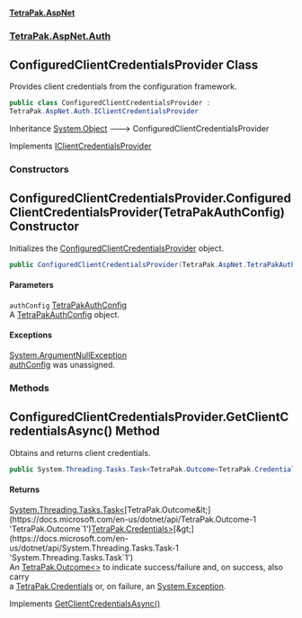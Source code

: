 #### [TetraPak.AspNet](index.md 'index')
### [TetraPak.AspNet.Auth](TetraPak_AspNet_Auth.md 'TetraPak.AspNet.Auth')
## ConfiguredClientCredentialsProvider Class
Provides client credentials from the configuration framework.  
```csharp
public class ConfiguredClientCredentialsProvider :
TetraPak.AspNet.Auth.IClientCredentialsProvider
```

Inheritance [System.Object](https://docs.microsoft.com/en-us/dotnet/api/System.Object 'System.Object') &#129106; ConfiguredClientCredentialsProvider  

Implements [IClientCredentialsProvider](TetraPak_AspNet_Auth_IClientCredentialsProvider.md 'TetraPak.AspNet.Auth.IClientCredentialsProvider')  
### Constructors
<a name='TetraPak_AspNet_Auth_ConfiguredClientCredentialsProvider_ConfiguredClientCredentialsProvider(TetraPak_AspNet_TetraPakAuthConfig)'></a>
## ConfiguredClientCredentialsProvider.ConfiguredClientCredentialsProvider(TetraPakAuthConfig) Constructor
Initializes the [ConfiguredClientCredentialsProvider](TetraPak_AspNet_Auth_ConfiguredClientCredentialsProvider.md 'TetraPak.AspNet.Auth.ConfiguredClientCredentialsProvider') object.  
```csharp
public ConfiguredClientCredentialsProvider(TetraPak.AspNet.TetraPakAuthConfig authConfig);
```
#### Parameters
<a name='TetraPak_AspNet_Auth_ConfiguredClientCredentialsProvider_ConfiguredClientCredentialsProvider(TetraPak_AspNet_TetraPakAuthConfig)_authConfig'></a>
`authConfig` [TetraPakAuthConfig](TetraPak_AspNet_TetraPakAuthConfig.md 'TetraPak.AspNet.TetraPakAuthConfig')  
A [TetraPakAuthConfig](TetraPak_AspNet_TetraPakAuthConfig.md 'TetraPak.AspNet.TetraPakAuthConfig') object.   
  
#### Exceptions
[System.ArgumentNullException](https://docs.microsoft.com/en-us/dotnet/api/System.ArgumentNullException 'System.ArgumentNullException')  
[authConfig](TetraPak_AspNet_Auth_ConfiguredClientCredentialsProvider.md#TetraPak_AspNet_Auth_ConfiguredClientCredentialsProvider_ConfiguredClientCredentialsProvider(TetraPak_AspNet_TetraPakAuthConfig)_authConfig 'TetraPak.AspNet.Auth.ConfiguredClientCredentialsProvider.ConfiguredClientCredentialsProvider(TetraPak.AspNet.TetraPakAuthConfig).authConfig') was unassigned.  
            
  
### Methods
<a name='TetraPak_AspNet_Auth_ConfiguredClientCredentialsProvider_GetClientCredentialsAsync()'></a>
## ConfiguredClientCredentialsProvider.GetClientCredentialsAsync() Method
Obtains and returns client credentials.  
```csharp
public System.Threading.Tasks.Task<TetraPak.Outcome<TetraPak.Credentials>> GetClientCredentialsAsync();
```
#### Returns
[System.Threading.Tasks.Task&lt;](https://docs.microsoft.com/en-us/dotnet/api/System.Threading.Tasks.Task-1 'System.Threading.Tasks.Task`1')[TetraPak.Outcome&lt;](https://docs.microsoft.com/en-us/dotnet/api/TetraPak.Outcome-1 'TetraPak.Outcome`1')[TetraPak.Credentials](https://docs.microsoft.com/en-us/dotnet/api/TetraPak.Credentials 'TetraPak.Credentials')[&gt;](https://docs.microsoft.com/en-us/dotnet/api/TetraPak.Outcome-1 'TetraPak.Outcome`1')[&gt;](https://docs.microsoft.com/en-us/dotnet/api/System.Threading.Tasks.Task-1 'System.Threading.Tasks.Task`1')  
An [TetraPak.Outcome&lt;&gt;](https://docs.microsoft.com/en-us/dotnet/api/TetraPak.Outcome-1 'TetraPak.Outcome`1') to indicate success/failure and, on success, also carry  
a [TetraPak.Credentials](https://docs.microsoft.com/en-us/dotnet/api/TetraPak.Credentials 'TetraPak.Credentials') or, on failure, an [System.Exception](https://docs.microsoft.com/en-us/dotnet/api/System.Exception 'System.Exception').  

Implements [GetClientCredentialsAsync()](TetraPak_AspNet_Auth_IClientCredentialsProvider.md#TetraPak_AspNet_Auth_IClientCredentialsProvider_GetClientCredentialsAsync() 'TetraPak.AspNet.Auth.IClientCredentialsProvider.GetClientCredentialsAsync()')  
  

